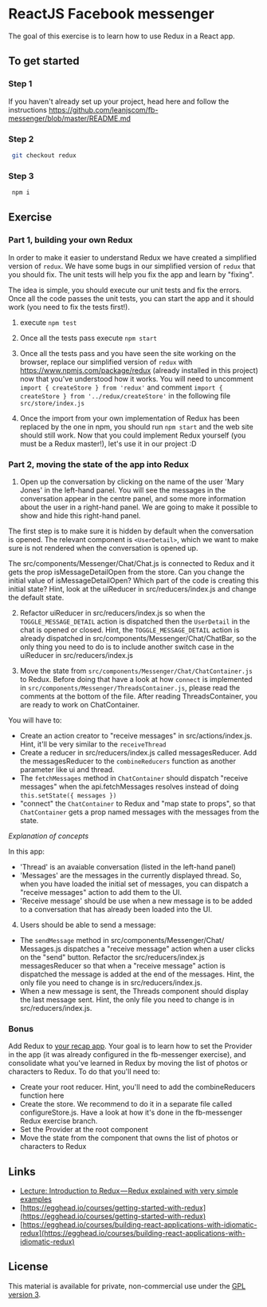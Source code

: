 # ReactJS Facebook messenger

The goal of this exercise is to learn how to use Redux in a React app.

## To get started

### Step 1

If you haven't already set up your project, head here and follow the instructions https://github.com/leanjscom/fb-messenger/blob/master/README.md

### Step 2

```sh
 git checkout redux
```

### Step 3

```sh
 npm i
```

## Exercise

### Part 1, building your own Redux

In order to make it easier to understand Redux we have created a simplified version of `redux`. We have some bugs in our simplified version of `redux` that you should fix. The unit tests will help you fix the app and learn by "fixing".

The idea is simple, you should execute our unit tests and fix the errors. Once all the code passes the unit tests, you can start the app and it should work (you need to fix the tests first!).

1. execute `npm test`

2. Once all the tests pass execute `npm start`

3. Once all the tests pass and you have seen the site working on the browser, replace our simplified version of `redux` with https://www.npmjs.com/package/redux (already installed in this project) now that you've understood how it works. You will need to uncomment `import { createStore } from 'redux'` and comment `import { createStore } from '../redux/createStore'` in the following file `src/store/index.js`

4. Once the import from your own implementation of Redux has been replaced by the one in npm, you should run `npm start` and the web site should still work. Now that you could implement Redux yourself (you must be a Redux master!), let's use it in our project :D

### Part 2, moving the state of the app into Redux

1. Open up the conversation by clicking on the name of the user 'Mary Jones' in the left-hand panel.  You will see the messages in the conversation appear in the centre panel, and some more information about the user in a right-hand panel.  We are going to make it possible to show and hide this right-hand panel.

The first step is to make sure it is hidden by default when the conversation is opened.  The relevant component is `<UserDetail>`, which we want to make sure is not rendered when the conversation is opened up.

The src/components/Messenger/Chat/Chat.js is connected to Redux and it gets the prop isMessageDetailOpen from the store.  Can you change the initial value of isMessageDetailOpen?  Which part of the code is creating this initial state? Hint, look at the uiReducer in src/reducers/index.js and change the default state.

2. Refactor uiReducer in src/reducers/index.js so when the `TOGGLE_MESSAGE_DETAIL` action is dispatched then the `UserDetail` in the chat is opened or closed. Hint, the `TOGGLE_MESSAGE_DETAIL` action is already dispatched in src/components/Messenger/Chat/ChatBar, so the only thing you need to do is to include another switch case in the uiReducer in src/reducers/index.js

3. Move the state from `src/components/Messenger/Chat/ChatContainer.js` to Redux. Before doing that have a look at how `connect` is implemented in `src/components/Messenger/ThreadsContainer.js`, please read the comments at the bottom of the file. After reading ThreadsContainer, you are ready to work on ChatContainer.

You will have to:

- Create an action creator to "receive messages" in src/actions/index.js. Hint, it'll be very similar to the `receiveThread`
- Create a reducer in src/reducers/index.js called messagesReducer. Add the messagesReducer to the `combineReducers` function as another parameter like ui and thread.
- The `fetchMessages` method in `ChatContainer` should dispatch "receive messages" when the api.fetchMessages resolves instead of doing `this.setState({ messages })`
- "connect" the `ChatContainer` to Redux and "map state to props", so that `ChatContainer` gets a prop named messages with the messages from the state.

*Explanation of concepts*

In this app:

- 'Thread' is an avaiable conversation (listed in the left-hand panel)
- 'Messages' are the messages in the currently displayed thread.  So, when you have loaded the initial set of messages, you can dispatch a "receive messages" action to add them to the UI.
- 'Receive message' should be use when a new message is to be added to a conversation that has already been loaded into the UI.


4. Users should be able to send a message:

- The `sendMessage` method in src/components/Messenger/Chat/
  Messages.js dispatches a "receive message" action when a user clicks on the "send" button. Refactor the src/reducers/index.js messagesReducer so that when a "receive message" action is dispatched the message is added at the end of the messages. Hint, the only file you need to change is in src/reducers/index.js.
- When a new message is sent, the Threads component should display the last message sent. Hint, the only file you need to change is in src/reducers/index.js.

### Bonus

Add Redux to [your recap app](https://github.com/reactgraphqlacademy/recap). Your goal is to learn how to set the Provider in the app (it was already configured in the fb-messenger exercise), and consolidate what you've learned in Redux by moving the list of photos or characters to Redux. To do that you'll need to:
- Create your root reducer. Hint, you'll need to add the combineReducers function here
- Create the store. We recommend to do it in a separate file called configureStore.js. Have a look at how it's done in the fb-messenger Redux exercise branch.
- Set the Provider at the root component
- Move the state from the component that owns the list of photos or characters to Redux

## Links

- [Lecture: Introduction to Redux — Redux explained with very simple examples](https://reactgraphql.academy/react/introduction-to-redux-explained-with-simple-examples/)
- [https://egghead.io/courses/getting-started-with-redux](https://egghead.io/courses/getting-started-with-redux)
- [https://egghead.io/courses/building-react-applications-with-idiomatic-redux](https://egghead.io/courses/building-react-applications-with-idiomatic-redux)

## License

This material is available for private, non-commercial use under the [GPL version 3](http://www.gnu.org/licenses/gpl-3.0-standalone.html).
